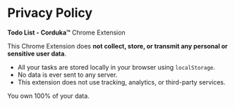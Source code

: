 # Privacy Policy

**Todo List - Corduka™** Chrome Extension

This Chrome Extension does **not collect, store, or transmit any personal or sensitive user data**.

- All your tasks are stored locally in your browser using `localStorage`.
- No data is ever sent to any server.
- This extension does not use tracking, analytics, or third-party services.

You own 100% of your data.

